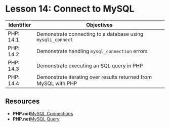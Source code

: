# Lesson 14: Connect to MySQL

Identifier   | Objectives
-------------|------------
PHP: 14.1    | Demonstrate connecting to a database using `mysqli_connect`
PHP: 14.2    | Demonstrate handling `mysql_connection` errors
PHP: 14.3    | Demonstrate executing an SQL query in PHP
PHP: 14.4    | Demonstrate iterating over results returned from MySQL with PHP

## Resources
- __PHP.net__[MySQL Connections](http://php.net/manual/en/mysqli.quickstart.connections.php)
- __PHP.net__[MySQL Query](http://php.net/manual/en/mysqli.query.php)